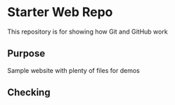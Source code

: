 # Starter Web Repo

This repository is for showing how Git and GitHub work

## Purpose

Sample website with plenty of files for demos

## Checking
